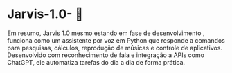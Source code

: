 # Jarvis-1.0- 🤖
Em resumo,  Jarvis 1.0  mesmo estando em fase de desenvolvimento , funciona como um assistente por voz em Python que responde a comandos para pesquisas, cálculos, reprodução de músicas e controle de aplicativos. Desenvolvido com reconhecimento de fala e integração a APIs como ChatGPT, ele automatiza tarefas do dia a dia de forma prática.


